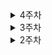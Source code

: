 <details>
<summary>4주차</summary>
# 23-09-19
- RabbitMq 원리 및 학습
- RabbitMq Config 설정

# 23-09-18
- RabiitMq 디버깅

</details>


<details>
<summary>3주차</summary>

# 23-09-15
- 

# 23-09-14
- Redis 배포
- 배포 서버 gateway의 lb 안되는 현상 해결
    - 각 eureka client의 host 변경으로 해결
- gunicorn으로 시도하려다, django CI/CD 복구
- rabbitMQ 배포 

# 23-09-13
- 배포 서버에서 gateway 안되는 문제
    - loadbalancing 안할 경우 정상 작동하는 것 발견


# 23-09-12
- eureka에 service-url인식안되는 문제 해결
    - service-url -> serviceUrl로 변경
- django 서비스 CI/CD 구축 완료

# 23-09-11
- EC2 정식 서버 배포로 jenkins 설정
- eureka, gateway, user 서비스 CI/CD 구축 완료

</details>

<details>
<summary>2주차</summary>

# 23-09-08
- pip 에러 해결
- django를 gateway에 등록

# 23-09-07
- branch 별로 프로젝트 생성
- branch 별로 eureka 및 gateway 등록 

# 23-09-06
- 실제 서비스를 eureka server와 gateway에 등록
    - springboot service 등록
    - django service 등록 중 문제 발생

# 23-09-05
- Spring Cloud Gateway 구현
- Gateway, Eureka Server, Client(서비스) 연동
    - segment, rewrite로 url prefix 문제 해결

# 23-09-04
- MSA 학습
- Spring Cloud 학습
- Spring Cloud Netflix Eureka 구현
    - 서버 구현
    - 클라이언트 등록
</details>
